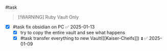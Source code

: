 #task 

> [!WARNING] Ruby Vault Only

 - [x] #task fix obsidian on PC ✅ 2025-01-13
    - [x] try to copy the entire vault and see what happens
	- [x] #task transfer everything to new Vault([[Kaiser-Cheifs]]) ⏫ ✅ 2025-01-09
